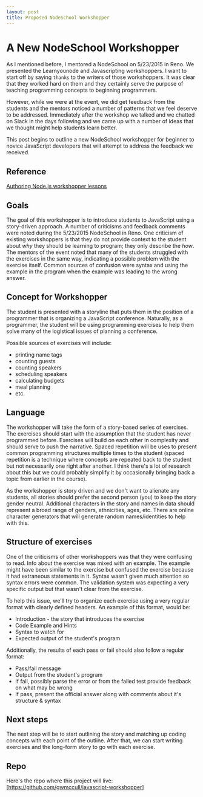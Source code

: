```yaml
---
layout: post
title: Proposed NodeSchool Workshopper
---
```


# A New NodeSchool Workshopper

As I mentioned before, I mentored a NodeSchool on 5/23/2015 in Reno.  We presented the Learnyounode and Javascripting
workshoppers.  I want to start off by saying `thanks` to the writers of those workshoppers.  It was clear that they
worked hard on them and they certainly serve the purpose of teaching programming concepts to beginning programmers.

However, while we were at the event, we did get feedback from the students and the mentors noticed a number of patterns
that we feel deserve to be addressed.  Immediately after the workshop we talked and we chatted on Slack in the days
following and we came up with a number of ideas that we thought might help students learn better.

This post begins to outline a new NodeSchool workshopper for beginner to novice JavaScript developers that will attempt
to address the feedback we received.

## Reference
[Authoring Node.js workshopper lessons](http://lin-clark.com/blog/2014/07/01/authoring-nodejs-workshopper-lessons/)

## Goals
The goal of this workshopper is to introduce students to JavaScript using a story-driven approach.  A number of criticisms
and feedback comments were noted during the 5/23/2015 NodeSchool in Reno.  One criticism of existing workshoppers is that 
they do not provide 
context to the student about *why* they should be learning to program; they only describe the *how*.  The mentors of
the event noted that many of the students struggled with the exercises in the same way, indicating a possible problem
with the exercise itself.  Common sources of confusion were syntax and using the example in the program when the example
was leading to the wrong answer.

## Concept for Workshopper
The student is presented with a storyline that puts them in the position of a programmer that is organizing a 
JavaScript conference.  Naturally, as a programmer, the student will be using programming exercises to help them solve
many of the logistical issues of planning a conference.  

Possible sources of exercises will include:  
* printing name tags  
* counting guests  
* counting speakers  
* scheduling speakers  
* calculating budgets  
* meal planning  
* etc.

## Language
The workshopper will take the form of a story-based series of exercises.  The exercises should start with the assumption
that the student has never programmed before.  Exercises will build on each other in complexity and should serve to push
the narrative.  Spaced repetition will be uses to present common programming structures multiple times to the student 
(spaced repetition is a technique where concepts are repeated back to the student but not necessarily one right after another.
I think there's a lot of research about this but we could probably simplify it by occasionally bringing back a topic from
earlier in the course).

As the workshopper is story driven and we don't want to alienate any students, all stories should prefer the second person
(you) to keep the story gender neutral.  Additional characters in the story and names in data should represent a broad range of genders,
ethnicities, ages, etc.  There are online character generators that will generate random names/identities to help with
this.

## Structure of exercises
One of the criticisms of other workshoppers was that they were confusing to read.  Info about the exercise was mixed with
an example.  The example might have been similar to the exercise but confused the exercise because it had extraneous
statements in it.  Syntax wasn't given much attention so syntax errors were common.  The validation system was expecting
a very specific output but that wasn't clear from the exercise.

To help this issue, we'll try to organize each exercise using a very regular format with clearly defined headers.  An
example of this format, would be:  
* Introduction - the story that introduces the exercise  
* Code Example and Hints  
* Syntax to watch for  
* Expected output of the student's program  

Additionally, the results of each pass or fail should also follow a regular format:  
* Pass/fail message  
* Output from the student's program  
* If fail, possibly parse the error or from the failed test provide feedback on what may be wrong  
* If pass, present the official answer along with comments about it's structure & syntax

## Next steps
The next step will be to start outlining the story and matching up coding concepts with each point of the outline.
After that, we can start writing exercises and the long-form story to go with each exercise.

## Repo
Here's the repo where this project will live:  
[https://github.com/gwmccull/javascript-workshopper]
